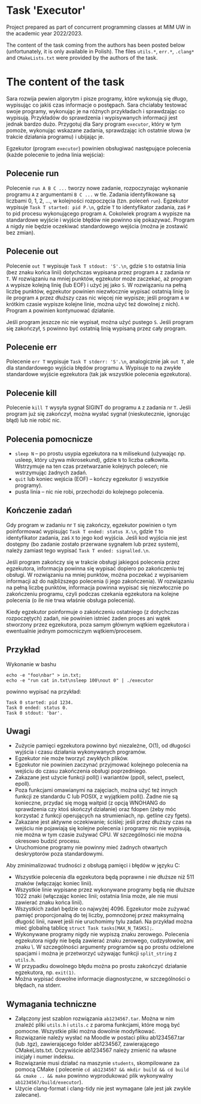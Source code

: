 # Task 'Executor'

Project prepared as part of concurrent programming classes at MIM UW in the 
academic year 2022/2023.

The content of the task coming from the authors has been posted below 
(unfortunately, it is only available in Polish). The files `utils.*`, `err.*`, 
`.clang*` and `CMakeLists.txt` were provided by the authors of the task.

# The content of the task

Sara rozwija pewien algorytm i pisze programy, które wykonują się długo,
wypisując co jakiś czas informacje o postępach. Sara chciałaby testować swoje
programy, wykonując je na różnych przykładach i sprawdzając co wypisują.
Przykładów do sprawdzenia i wypisywanych informacji jest jednak bardzo dużo.
Przygotuj dla Sary program `executor`, który w tym pomoże, wykonując wskazane
zadania, sprawdzając ich ostatnie słowa (w trakcie działania programu) i
ubijając je.

Egzekutor (program `executor`) powinien obsługiwać następujące polecenia (każde
polecenie to jedna linia wejścia):

## Polecenie run

Polecenie `run A B C ...` tworzy nowe zadanie, rozpoczynając wykonanie programu
`A` z argumentami `B C ...` w tle. Zadania identyfikowane są liczbami 0, 1,
2, ...,
w kolejności rozpoczęcia (tzn. poleceń `run`). Egzekutor
wypisuje `Task T started:
pid P.\n`, gdzie `T` to identyfikator zadania, zaś `P` to pid procesu
wykonującego
program `A`. Cokolwiek program `A` wypisze na standardowe wyjście i wyjście
błędów
nie powinno się pokazywać. Program `A` nigdy nie będzie oczekiwać standardowego
wejścia (można je zostawić bez zmian).

## Polecenie out

Polecenie `out T` wypisuje `Task T stdout: 'S'.\n`, gdzie `S` to ostatnia
linia (bez
znaku końca linii) dotychczas wypisana przez program `A` z zadania nr `T`. W
rozwiązaniu na mniej punktów, egzekutor może zaczekać, aż program `A` wypisze
kolejną linię (lub EOF) i użyć jej jako `S`. W rozwiązaniu na pełną liczbę
punktów, egzekutor powinien niezwłocznie wypisać ostatnią linię (o ile
program `A`
przez dłuższy czas nic więcej nie wypisze; jeśli program `A` w krótkim czasie
wypisze kolejne linie, można użyć też dowolnej z nich). Program `A` powinien
kontynuować działanie.

Jeśli program jeszcze nic nie wypisał, można użyć pustego `S`. Jeśli program się
zakończył, `S` powinno być ostatnią linią wypisaną przez cały program.

## Polecenie err

Polecenie `err T` wypisuje `Task T stderr: 'S'.\n`, analogicznie jak `out T`,
ale dla
standardowego wyjścia błędów programu `A`. Wypisuje to na zwykłe standardowe
wyjście egzekutora (tak jak wszystkie polecenia egzekutora).

## Polecenie kill

Polecenie `kill T` wysyła sygnał SIGINT do programu `A` z zadania nr `T`. Jeśli
program już się zakończył, można wysłać sygnał (nieskutecznie, ignorując błąd)
lub nie robić nic.

## Polecenia pomocnicze

- `sleep N` – po prostu usypia egzekutora na `N` milisekund (używając np.
  usleep,
  który używa mikrosekund), gdzie `N` to liczba całkowita. Wstrzymuje na ten
  czas
  przetwarzanie kolejnych poleceń; nie wstrzymując żadnych zadań.
- `quit` lub koniec wejścia (EOF) – kończy egzekutor (i wszystkie programy).
- pusta linia – nic nie robi, przechodzi do kolejnego polecenia.

## Kończenie zadań

Gdy program w zadaniu nr `T` się zakończy, egzekutor powinien o tym poinformować
wypisując `Task T ended: status X.\n`, gdzie `T` to identyfikator zadania,
zaś `X` to
jego kod wyjścia. Jeśli kod wyjścia nie jest dostępny (bo zadanie zostało
przerwane sygnałem lub przez system), należy zamiast tego wypisać `Task T ended:
signalled.\n`.

Jeśli program zakończy się w trakcie obsługi jakiegoś polecenia przez
egzekutora, informacja powinna się wypisać dopiero po zakończeniu tej obsługi. W
rozwiązaniu na mniej punktów, można poczekać z wypisaniem informacji aż do
najbliższego polecenia (i jego zakończenia). W rozwiązaniu na pełną liczbę
punktów, informacja powinna wypisać się niezwłocznie po zakończeniu programu,
czyli podczas czekania egzekutora na kolejne polecenia (o ile nie trwa właśnie
obsługa polecenia).

Kiedy egzekutor poinformuje o zakończeniu ostatniego (z dotychczas rozpoczętych)
zadań, nie powinien istnieć żaden proces ani wątek stworzony przez egzekutora,
poza samym głównym wątkiem egzekutora i ewentualnie jednym pomocniczym
wątkiem/procesem.

## Przykład

Wykonanie w bashu

    echo -e "foo\nbar" > in.txt;
    echo -e "run cat in.txt\nsleep 100\nout 0" | ./executor

powinno wypisać na przykład:

    Task 0 started: pid 1234.
    Task 0 ended: status 0.
    Task 0 stdout: 'bar'.

## Uwagi

- Zużycie pamięci egzekutora powinno być niezależne, O(1), od długości wyjścia i
  czasu działania wykonywanych programów.
- Egzekutor nie może tworzyć zwykłych plików.
- Egzekutor nie powinien zaczynać przyjmować kolejnego polecenia na wejściu do
  czasu zakończenia obsługi poprzedniego.
- Zakazane jest użycie funkcji poll() i wariantów (ppoll, select, pselect,
  epoll).
- Poza funkcjami omawianymi na zajęciach, można użyć też innych funkcji ze
  standardu C lub POSIX, z wyjątkiem poll(). Żadne nie są konieczne, przydać się
  mogą waitpid (z opcją WNOHANG do sprawdzenia czy ktoś skończył działanie) oraz
  fdopen (żeby móc korzystać z funkcji operujących na strumieniach, np. getline
  czy fgets).
- Zakazane jest aktywne oczekiwanie; ściślej: jeśli przez dłuższy czas na
  wejściu nie pojawiają się kolejne polecenia i programy nic nie wypisują, nie
  można w tym czasie zużywać CPU. W szczególności nie można okresowo budzić
  procesu.
- Uruchomione programy nie powinny mieć żadnych otwartych deskryptorów poza
  standardowymi.

Aby zminimalizować trudności z obsługą pamięci i błędów w języku C:

- Wszystkie polecenia dla egzekutora będą poprawne i nie dłuższe niż 511
  znaków (włączając koniec linii).
- Wszystkie linie wypisane przez wykonywane programy będą nie dłuższe 1022
  znaki (włączając koniec linii; ostatnia linia może, ale nie musi zawierać
  znaku końca linii).
- Wszystkich zadań będzie co najwyżej 4096. Egzekutor może zużywać pamięć
  proporcjonalną do tej liczby, pomnożonej przez maksymalną długość linii, nawet
  jeśli nie uruchomimy tylu zadań. Na przykład można mieć globalną tablicę
  `struct Task tasks[MAX_N_TASKS];`.
- Wykonywane programy nigdy nie wypiszą znaku zerowego. Polecenia egzekutora
  nigdy nie będą zawierać znaku zerowego, cudzysłowów, ani znaku \\. W
  szczególności argumenty programów są po prostu odzielone spacjami i można je
  przetworzyć używając funkcji `split_string` z `utils.h`.
- W przypadku dowolnego błędu można po prostu zakończyć działanie egzekutora,
  np. `exit(1)`.
- Można wypisać dowolne informacje diagnostyczne, w szczególności o błędach, na
  stderr.

## Wymagania techniczne

- Załączony jest szablon rozwiązania `ab1234567.tar`. Można w nim znaleźć pliki
  `utils.h` i `utils.c` z paroma funkcjami, które mogą być pomocne. Wszystkie
  pliki
  można dowolnie modyfikować.
- Rozwiązanie należy wysłać na Moodle w postaci pliku ab1234567.tar (lub .tgz),
  zawierającego folder ab1234567, zawierającego CMakeLists.txt. Oczywiście
  ab1234567 należy zmienić na własne inicjały i numer indeksu.
- Rozwiązanie musi działać na maszynie `students`, skompilowane za pomocą
  CMake (
  polecenie `cd ab1234567 && mkdir build && cd build && cmake .. && make`
  powinno
  wyprodukować plik wykonywalny `ab1234567/build/executor`).
- Użycie clang-format i clang-tidy nie jest wymagane (ale jest jak zwykle
  zalecane).
